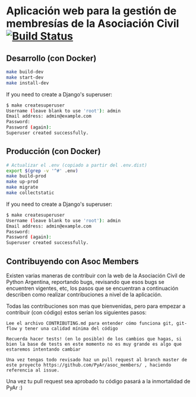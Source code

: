 # Aplicación web para la gestión de membresías de la Asociación Civil [![Build Status](https://travis-ci.org/PyAr/asoc_members.svg?branch=develop)](https://travis-ci.org/PyAr/asoc_members)

## Desarrollo (con Docker)

```bash
make build-dev
make start-dev
make install-dev
```

If you need to create a Django's superuser:

```bash
$ make createsuperuser
Username (leave blank to use 'root'): admin
Email address: admin@example.com
Password:
Password (again):
Superuser created successfully.
```


## Producción (con Docker)

```bash
# Actualizar el .env (copiado a partir del .env.dist)
export $(grep -v '^#' .env)
make build-prod
make up-prod
make migrate
make collectstatic
```

If you need to create a Django's superuser:

```bash
$ make createsuperuser
Username (leave blank to use 'root'): admin
Email address: admin@example.com
Password:
Password (again):
Superuser created successfully.
```


## Contribuyendo con Asoc Members

Existen varias maneras de contribuir con la web de la Asociación Civil de Python Argentina, reportando bugs, revisando que esos bugs se encuentren vigentes, etc, los pasos que se encuentran a continuación describen como realizar contribuciones a nivel de la aplicación.

Todas las contribuciones son mas que bienvenidas, pero para empezar a contribuir (con código) estos serían los siguientes pasos:

    Lee el archivo CONTRIBUTING.md para entender cómo funciona git, git-flow y tener una calidad mínima del código

    Recuerda hacer tests! (en lo posible) de los cambios que hagas, si bien la base de tests en este momento no es muy grande es algo que estaremos intentando cambiar

    Una vez tengas todo revisado haz un pull request al branch master de este proyecto https://github.com/PyAr/asoc_members/ , haciendo referencia al issue.

Una vez tu pull request sea aprobado tu código pasará a la inmortalidad de PyAr :)
